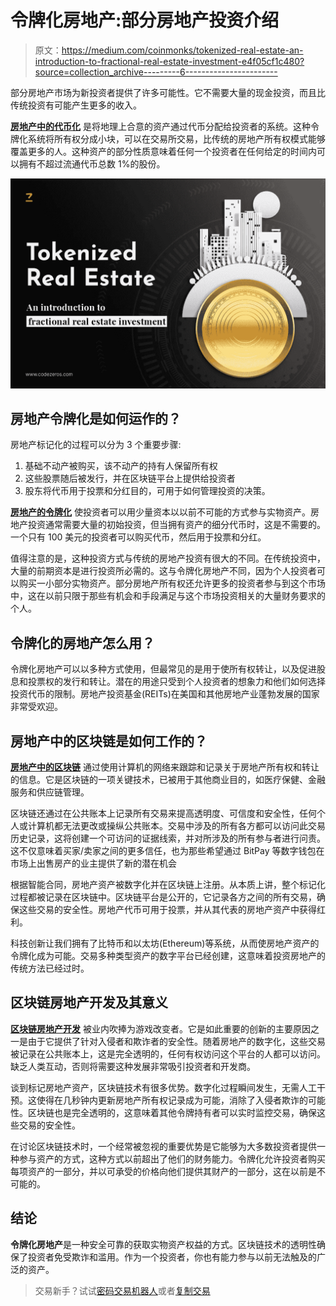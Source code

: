 # 令牌化房地产:部分房地产投资介绍

> 原文：<https://medium.com/coinmonks/tokenized-real-estate-an-introduction-to-fractional-real-estate-investment-e4f05cf1c480?source=collection_archive---------6----------------------->

部分房地产市场为新投资者提供了许多可能性。它不需要大量的现金投资，而且比传统投资有可能产生更多的收入。

[**房地产中的代币化**](https://www.codezeros.com/) 是将地理上合意的资产通过代币分配给投资者的系统。这种令牌化系统将所有权分成小块，可以在交易所交易，比传统的房地产所有权模式能够覆盖更多的人。这种资产的部分性质意味着任何一个投资者在任何给定的时间内可以拥有不超过流通代币总数 1%的股份。

![](img/0780c6a2ee904fb20a66140578be886a.png)

## 房地产令牌化是如何运作的？

房地产标记化的过程可以分为 3 个重要步骤:

1.  基础不动产被购买，该不动产的持有人保留所有权
2.  这些股票随后被发行，并在区块链平台上提供给投资者
3.  股东将代币用于投票和分红目的，可用于如何管理投资的决策。

[**房地产的令牌化**](https://www.codezeros.com/services) 使投资者可以用少量资本以以前不可能的方式参与实物资产。房地产投资通常需要大量的初始投资，但当拥有资产的细分代币时，这是不需要的。一个只有 100 美元的投资者可以购买代币，然后用于投票和分红。

值得注意的是，这种投资方式与传统的房地产投资有很大的不同。在传统投资中，大量的前期资本是进行投资所必需的。这与令牌化房地产不同，因为个人投资者可以购买一小部分实物资产。部分房地产所有权还允许更多的投资者参与到这个市场中，这在以前只限于那些有机会和手段满足与这个市场投资相关的大量财务要求的个人。

## 令牌化的房地产怎么用？

令牌化房地产可以以多种方式使用，但最常见的是用于使所有权转让，以及促进股息和投票权的发行和转让。潜在的用途只受到个人投资者的想象力和他们如何选择投资代币的限制。房地产投资基金(REITs)在美国和其他房地产业蓬勃发展的国家非常受欢迎。

## 房地产中的区块链是如何工作的？

[**房地产中的区块链**](https://www.codezeros.com/industry/real-estate) 通过使用计算机的网络来跟踪和记录关于房地产所有权和转让的信息。它是区块链的一项关键技术，已被用于其他商业目的，如医疗保健、金融服务和供应链管理。

区块链还通过在公共账本上记录所有交易来提高透明度、可信度和安全性，任何个人或计算机都无法更改或操纵公共账本。交易中涉及的所有各方都可以访问此交易历史记录，这将创建一个可访问的证据线索，并对所涉及的所有参与者进行问责。这不仅意味着买家/卖家之间的更多信任，也为那些希望通过 BitPay 等数字钱包在市场上出售房产的业主提供了新的潜在机会

根据智能合同，房地产资产被数字化并在区块链上注册。从本质上讲，整个标记化过程都被记录在区块链中。区块链平台是公开的，它记录各方之间的所有交易，确保这些交易的安全性。房地产代币可用于投票，并从其代表的房地产资产中获得红利。

科技创新让我们拥有了比特币和以太坊(Ethereum)等系统，从而使房地产资产的令牌化成为可能。交易多种类型资产的数字平台已经创建，这意味着投资房地产的传统方法已经过时。

## 区块链房地产开发及其意义

[**区块链房地产开发**](https://www.codezeros.com/contact) 被业内吹捧为游戏改变者。它是如此重要的创新的主要原因之一是由于它提供了针对入侵者和欺诈者的安全性。随着房地产的数字化，这些交易被记录在公共账本上，这是完全透明的，任何有权访问这个平台的人都可以访问。缺乏人类互动，否则将需要这种发展非常吸引投资者和开发商。

谈到标记房地产资产，区块链技术有很多优势。数字化过程瞬间发生，无需人工干预。这使得在几秒钟内更新房地产所有权记录成为可能，消除了入侵者欺诈的可能性。区块链也是完全透明的，这意味着其他令牌持有者可以实时监控交易，确保这些交易的安全性。

在讨论区块链技术时，一个经常被忽视的重要优势是它能够为大多数投资者提供一种参与资产的方式，这种方式以前超出了他们的财务能力。令牌化允许投资者购买每项资产的一部分，并以可承受的价格向他们提供其财产的一部分，这在以前是不可能的。

## 结论

**令牌化房地产**是一种安全可靠的获取实物资产权益的方式。区块链技术的透明性确保了投资者免受欺诈和滥用。作为一个投资者，你也有能力参与以前无法触及的广泛的资产。

> 交易新手？试试[密码交易机器人](/coinmonks/crypto-trading-bot-c2ffce8acb2a)或者[复制交易](/coinmonks/top-10-crypto-copy-trading-platforms-for-beginners-d0c37c7d698c)